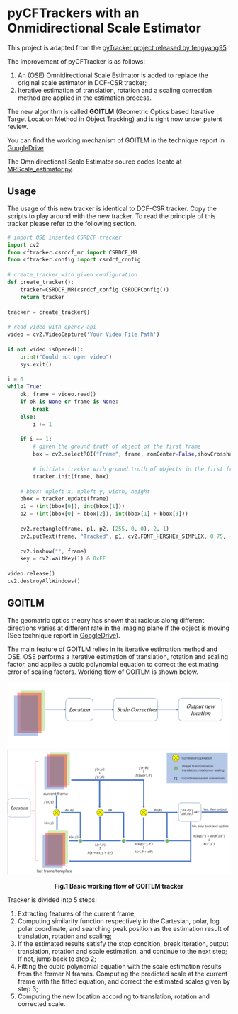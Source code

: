 # pyCFTrackers with an Onmidirectional Scale Estimator

This project is adapted from the [pyTracker project released by fengyang95](https://github.com/fengyang95/pyCFTrackers).

The improvement of pyCFTracker is as follows:
1. An (OSE) Omnidirectional Scale Estimator is added to replace the original scale estimator in DCF-CSR tracker;
2. Iterative estimation of translation, rotation and a scaling correction method are applied in the estimation process.

The new algorithm is called **GOITLM** (Geometric Optics based Iterative Target Location Method in Object Tracking) and is right now under patent review.

You can find the working mechanism of GOITLM in the technique report in [GoogleDrive](https://drive.google.com/drive/folders/1i-294Y137ySk-4afjPpypxodpGenpJPZ?usp=share_link)

The Omnidirectional Scale Estimator source codes locate at [MRScale_estimator.py](https://github.com/ShawnZou717/pyCFTrackers/blob/master/cftracker/MRScale_estimator.py).

## Usage
The usage of this new tracker is identical to DCF-CSR tracker. Copy the scripts to play around with the new tracker. To read the principle of this tracker please refer to the following section.
```python
# import OSE inserted CSRDCF tracker
import cv2
from cftracker.csrdcf_mr import CSRDCF_MR
from cftracker.config import csrdcf_config

# create_tracker with given configuration
def create_tracker():
    tracker=CSRDCF_MR(csrdcf_config.CSRDCFConfig())
    return tracker

tracker = create_tracker()

# read video with opencv api
video = cv2.VideoCapture('Your Video File Path')

if not video.isOpened():
    print("Could not open video")
    sys.exit()

i = 0
while True:
    ok, frame = video.read()
    if ok is None or frame is None:
        break
    else:
        i += 1

    if i == 1:
        # given the ground truth of object of the first frame
        box = cv2.selectROI("Frame", frame, romCenter=False,showCrosshair=True)

        # initiate tracker with ground truth of objects in the first frame
        tracker.init(frame, box)

    # bbox: upleft x, upleft y, width, height
    bbox = tracker.update(frame)
    p1 = (int(bbox[0]), int(bbox[1]))
    p2 = (int(bbox[0] + bbox[2]), int(bbox[1] + bbox[3]))

    cv2.rectangle(frame, p1, p2, (255, 0, 0), 2, 1)
    cv2.putText(frame, "Tracked", p1, cv2.FONT_HERSHEY_SIMPLEX, 0.75, (255, 0, 0), 2)

    cv2.imshow("", frame)
    key = cv2.waitKey(1) & 0xFF

video.release()
cv2.destroyAllWindows()

```

## GOITLM

The geomatric optics theory has shown that radious along different directions varies at different rate in the imaging plane if the object is moving (See technique report in [GoogleDrive](https://drive.google.com/drive/folders/1i-294Y137ySk-4afjPpypxodpGenpJPZ?usp=share_link)). 

The main feature of GOITLM relies in its iterative estimation method and OSE. OSE performs a iterative estimation of translation, rotation and scaling factor, and applies a cubic polynomial equation to correct the estimating error of scaling factors. Working flow of GOITLM is shown below.

<center><img src="DOC/WorkingFlow.PNG" alt="WorkingFlow.jpg"/></center>
<center><img src="DOC/WorkingDetail.PNG" alt="WorkingDetail.jpg"/></center>
<center><p><b>Fig.1 Basic working flow of GOITLM tracker</b></p></center>


Tracker is divided into 5 steps:

1. Extracting features of the current frame;
2. Computing similarity function respectively in the Cartesian, polar, log polar coordinate, and searching peak position as the estimation result of translation, rotation and scaling;
3. If the estimated results satisfy the stop condition, break iteration, output translation, rotation and scale estimation, and continue to the next step; If not, jump back to step 2;
4. Fitting the cubic polynomial equation with the scale estimation results from the former N frames. Computing the predicted scale at the current frame with the fitted equation, and correct the estimated scales given by step 3;
5. Computing the new location according to translation, rotation and corrected scale.

